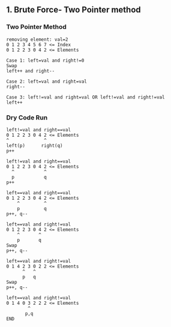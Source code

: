 ## 1. Brute Force- Two Pointer method

### Two Pointer Method
`removing element: val=2`<br>
`0 1 2 3 4 5 6 7 <= Index`<br>
`0 1 2 2 3 0 4 2 <= Elements`<br>

```
Case 1: left=val and right!=0
Swap
left++ and right--

Case 2: left=val and right=val
right--

Case 3: left!=val and right=val OR left!=val and right!=val
left++
```
### Dry Code Run
```
left!=val and right==val
0 1 2 2 3 0 4 2 <= Elements
^             ^
left(p)      right(q)
p++

left!=val and right==val
0 1 2 2 3 0 4 2 <= Elements
  ^           ^
  p           q
p++

left==val and right==val
0 1 2 2 3 0 4 2 <= Elements
    ^         ^
    p         q
p++, q--

left==val and right!=val
0 1 2 2 3 0 4 2 <= Elements
    ^       ^
    p       q
Swap
p++, q--

left==val and right!=val
0 1 4 2 3 0 2 2 <= Elements
      ^   ^
      p   q
Swap
p++, q--

left==val and right!=val
0 1 4 0 3 2 2 2 <= Elements
        ^
       p,q
END
```
